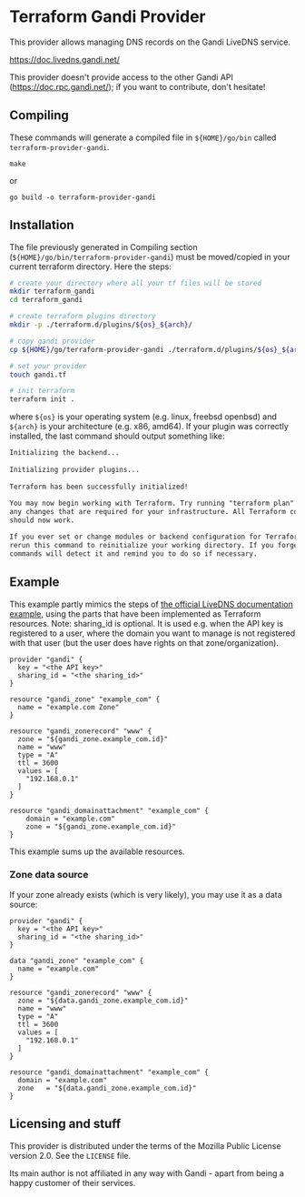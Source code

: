 # Terraform Gandi Provider

This provider allows managing DNS records on the Gandi LiveDNS service.

https://doc.livedns.gandi.net/

This provider doesn't provide access to the other Gandi API (https://doc.rpc.gandi.net/); if you want to contribute, don't hesitate!

## Compiling

These commands will generate a compiled file in `${HOME}/go/bin` called `terraform-provider-gandi`.

```
make
```

or 

```
go build -o terraform-provider-gandi
```

## Installation

The file previously generated in Compiling section (`${HOME}/go/bin/terraform-provider-gandi`) must be moved/copied in your current terraform directory. Here the steps:

```sh
# create your directory where all your tf files will be stored
mkdir terraform_gandi
cd terraform_gandi

# create terraform plugins directory
mkdir -p ./terraform.d/plugins/${os}_${arch}/

# copy gandi provider
cp ${HOME}/go/terraform-provider-gandi ./terraform.d/plugins/${os}_${arch}/

# set your provider
touch gandi.tf

# init terraform
terraform init .
```

where `${os}` is your operating system (e.g. linux, freebsd openbsd) and `${arch}` is your architecture (e.g. x86, amd64). If your plugin was correctly installed, the last command should output something like:

```txt
Initializing the backend...
                                                        
Initializing provider plugins...  
                                                        
Terraform has been successfully initialized!                                                                    
                                                        
You may now begin working with Terraform. Try running "terraform plan" to see
any changes that are required for your infrastructure. All Terraform commands
should now work.                                                                                                

If you ever set or change modules or backend configuration for Terraform,
rerun this command to reinitialize your working directory. If you forget, other
commands will detect it and remind you to do so if necessary.
```

## Example

This example partly mimics the steps of [the official LiveDNS documentation example](http://doc.livedns.gandi.net/#quick-example), using the parts that have been implemented as Terraform resources.
Note: sharing_id is optional. It is used e.g. when the API key is registered to a user, where the domain you want to manage is not registered with that user (but the user does have rights on that zone/organization). 

```
provider "gandi" {
  key = "<the API key>"
  sharing_id = "<the sharing_id>"
}

resource "gandi_zone" "example_com" {
  name = "example.com Zone"
}

resource "gandi_zonerecord" "www" {
  zone = "${gandi_zone.example_com.id}"
  name = "www"
  type = "A"
  ttl = 3600
  values = [
    "192.168.0.1"
  ]
}

resource "gandi_domainattachment" "example_com" {
    domain = "example.com"
    zone = "${gandi_zone.example_com.id}"
}
```

This example sums up the available resources.

### Zone data source

If your zone already exists (which is very likely), you may use it as a data source:

```
provider "gandi" {
  key = "<the API key>"
  sharing_id = "<the sharing_id>"
}

data "gandi_zone" "example_com" {
  name = "example.com"
}

resource "gandi_zonerecord" "www" {
  zone = "${data.gandi_zone.example_com.id}"
  name = "www"
  type = "A"
  ttl = 3600
  values = [
    "192.168.0.1"
  ]
}

resource "gandi_domainattachment" "example_com" {
  domain = "example.com"
  zone   = "${data.gandi_zone.example_com.id}"
}
```

## Licensing and stuff

This provider is distributed under the terms of the Mozilla Public License version 2.0. See the `LICENSE` file.

Its main author is not affiliated in any way with Gandi - apart from being a happy customer of their services.
